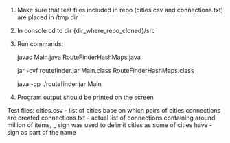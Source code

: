 1. Make sure that test files included in repo (cities.csv and connections.txt) are placed in /tmp dir

2. In console cd to dir {dir_where_repo_cloned}/src

3. Run commands:

    javac Main.java RouteFinderHashMaps.java
    
    jar -cvf routefinder.jar Main.class RouteFinderHashMaps.class
    
    java -cp ./routefinder.jar Main
    
4. Program output should be printed on the screen


Test files:
cities.csv - list of cities base on which pairs of cities connections are created
connections.txt - actual list of connections containing around million of items, _ sign was used to delimit cities
as some of cities have - sign as part of the name   
    